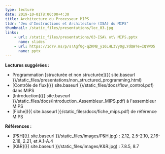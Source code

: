 ```yaml
---
type: lecture
date: 2019-10-01T8:00:00+4:30
title: Architecture du Processeur MIPS
tldr: "Jeu d'Instructions et Architecture (ISA) du MIPS"
thumbnail: /static_files/presentations/lec_03.jpg
links:
    - url: /static_files/presentations/03-ISA\ et\ MIPS.pptx
      name: slides
    - url: https://1drv.ms/p/s!Agf0g-qZKM8_y16LHL3VyOgLYdQW?e=IQYWO5
      name: pptx
---
```

**Lectures suggérées :**   
- Programmation [structurée et non structurée]({{ site.baseurl }}/static_files/presentations/non_structured_programming.html)
- [Contrôle de flux]({{ site.baseurl }}/static_files/docs/flow_control.pdf) dans MIPS
- [Introduction]({{ site.baseurl }}/static_files/docs/Introduction_Assembleur_MIPS.pdf) à l'assembleur MIPS 
- [Fiche]({{ site.baseurl }}/static_files/docs/fiche_mips.pdf) de référence MIPS

**Références :**
- [P&H]({{ site.baseurl }}/static_files/images/P&H.jpg) : 2.12, 2.5-2.10, 2.16-2.18, 2.21, et A.1-A.4
- [K&R]({{ site.baseurl }}/static_files/images/K&R.jpg) : 7.8.5, 8.7
